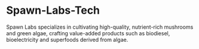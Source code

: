 # Spawn-Labs-Tech
Spawn Labs specializes in cultivating high-quality, nutrient-rich mushrooms and green algae, crafting value-added products such as biodiesel, bioelectricity and superfoods derived from algae.
